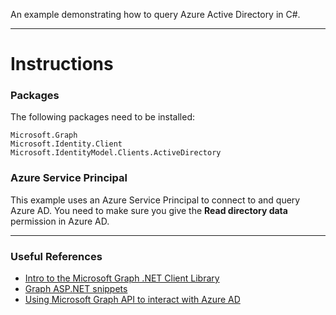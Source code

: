 An example demonstrating how to query Azure Active Directory in C#.

---

# Instructions
### Packages
The following packages need to be installed:
```
Microsoft.Graph
Microsoft.Identity.Client
Microsoft.IdentityModel.Clients.ActiveDirectory
```
### Azure Service Principal
This example uses an Azure Service Principal to connect to and query Azure AD.
You need to make sure you give the **Read directory data** permission in Azure AD.

---

### Useful References
- [Intro to the Microsoft Graph .NET Client Library][1]
- [Graph ASP.NET snippets][2]
- [Using Microsoft Graph API to interact with Azure AD][3]

[1]: http://www.jonathanhuss.com/intro-to-the-microsoft-graph-net-client-library/
[2]: https://github.com/microsoftgraph/aspnet-snippets-sample/blob/master/Graph-ASPNET-46-Snippets/Microsoft%20Graph%20ASPNET%20Snippets/Models/UsersService.cs
[3]: https://vincentlauzon.com/2017/01/31/using-microsoft-graph-api-to-interact-with-azure-ad/
